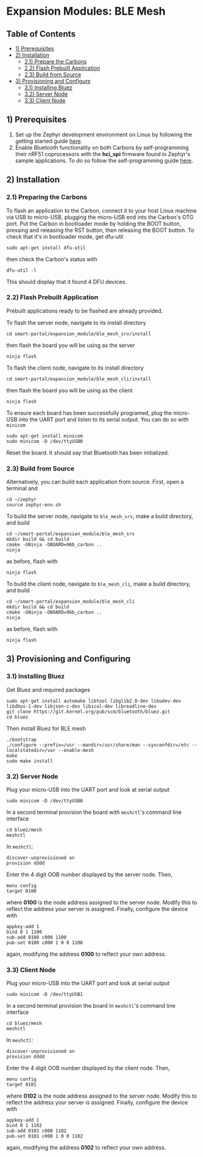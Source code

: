 # Expansion Modules: BLE Mesh 

## Table of Contents
- [1) Prerequisites](#prerequistes)
- [2) Installation](#installation)
   - [2.1) Prepare the Carbons](#prepare)
   - [2.2) Flash Prebuilt Application](#flash)
   - [2.3) Build from Source](#build)
- [3) Provisioning and Configure](#provisioning)
   - [3.1) Installing Bluez](#bluez)
   - [3.2) Server Node](#server)
   - [3.3) Client Node](#client)

## 1) Prerequisites <a name="prerequistes"></a>
1. Set up the Zephyr development environment on Linux by following the getting started guide [here](http://docs.zephyrproject.org/getting_started/getting_started.html).
2. Enable Bluetooth functionality on both Carbons by self-programming their nRF51 coprocessors with the **hci_spi** firmware found in Zephyr's sample applications. To do so follow the self-programming guide [here](https://www.96boards.org/blog/96boards-carbon-self-programming/).

## 2) Installation <a name="installation"></a>

### 2.1) Preparing the Carbons <a name="prepare"></a>
To flash an application to the Carbon, connect it to your host Linux machine via USB to micro-USB, plugging the micro-USB end into the Carbon's OTG port. Put the Carbon in bootloader mode by holding the BOOT button, pressing and releasing the RST button, then releasing the BOOT button. To check that it's in bootloader mode, get dfu-util
```
sudo apt-get install dfu-util
```
then check the Carbon's status with
```
dfu-util -l
```
This should display that it found 4 DFU devices.
### 2.2) Flash Prebuilt Application <a name="flash"></a>
Prebuilt applications ready to be flashed are already provided.

To flash the server node, navigate to its install directory
```
cd smart-portal/expansion_module/ble_mesh_srv/install
```
then flash the board you will be using as the server
```
ninja flash
```
To flash the client node, navigate to its install directory
```
cd smart-portal/expansion_module/ble_mesh_cli/install
```
then flash the board you will be using as the client
```
ninja flash
```
To ensure each board has been successfully programed, plug the micro-USB into the UART port and listen to its serial output. You can do so with `minicom`
```
sudo apt-get install minicom
sudo minicom -D /dev/ttyUSB0
```
Reset the board. It should say that Bluetooth has been initialized. 

### 2.3) Build from Source <a name="build"></a>
Alternatively, you can build each application from source. 
First, open a terminal and
```
cd ~/zephyr
source zephyr-env.sh
```
To build the server node, navigate to `ble_mesh_srv`, make a build directory, and build
```shell
cd ~/smart-portal/expansion_module/ble_mesh_srv
mkdir build && cd build
cmake -GNinja -DBOARD=96b_carbon ..
ninja
```
as before, flash with
```
ninja flash
```

To build the client node, navigate to `ble_mesh_cli`, make a build directory, and build
```
cd ~/smart-portal/expansion_module/ble_mesh_cli
mkdir build && cd build
cmake -GNinja -DBOARD=96b_carbon ..
ninja
```
as before, flash with
```
ninja flash
```
## 3) Provisioning and Configuring <a name="provisioning"></a>
### 3.1) Installing Bluez <a name="bluez"></a>
Get Bluez and required packages
```
sudo apt-get install automake libtool libglib2.0-dev libudev-dev libdbus-1-dev libjson-c-dev libical-dev libreadline-dev
git clone https://git.kernel.org/pub/scm/bluetooth/bluez.git
cd bluez
```
Then install Bluez for BLE mesh
```
./bootstrap
./configure --prefix=/usr --mandir=/usr/share/man --sysconfdir=/etc --localstatedir=/var --enable-mesh
make
sudo make install
```
### 3.2) Server Node <a name="server"></a>
Plug your micro-USB into the UART port and look at serial output
```
sudo minicom -D /dev/ttyUSB0
```
In a second terminal provision the board with `meshctl`'s command line interface
```
cd bluez/mesh
meshctl
```
In `meshctl`:
```
discover-unprovisioned on
provision dddd
```
Enter the 4 digit OOB number displayed by the server node. Then,
```
menu config
target 0100
```
where **0100** is the node address assigned to the server node. Modify this to reflect the address your server is assigned. 
Finally, configure the device with
```
appkey-add 1
bind 0 1 1100
sub-add 0100 c000 1100
pub-set 0100 c000 1 0 0 1100
```
again, modifying the address **0100** to reflect your own address.

### 3.3) Client Node <a name="client"></a>
Plug your micro-USB into the UART port and look at serial output
```
sudo minicom -D /dev/ttyUSB1
```
In a second terminal provision the board in `meshctl`'s command line interface
```
cd bluez/mesh
meshctl
```
In `meshctl`:
```
discover-unprovisioned on
provision dddd
```
Enter the 4 digit OOB number displayed by the client node. Then,
```
menu config
target 0101
```
where **0102** is the node address assigned to the server node. Modify this to reflect the address your server is assigned. 
Finally, configure the device with
```
appkey-add 1
bind 0 1 1102
sub-add 0101 c000 1102
pub-set 0101 c000 1 0 0 1102
```
again, modifying the address **0102** to reflect your own address.

